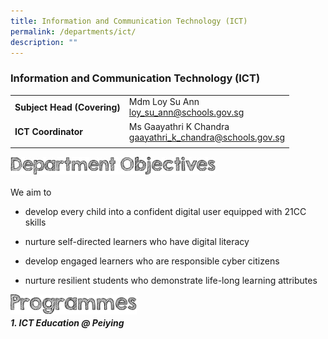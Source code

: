 ```yaml
---
title: Information and Communication Technology (ICT)
permalink: /departments/ict/
description: ""
---
```

### **Information and Communication Technology (ICT)**

|  |  |
|---|---|
| **Subject Head (Covering)** | Mdm Loy Su Ann<br>[loy_su_ann@schools.gov.sg](mailto:loy_su_ann@schools.gov.sg) |
| **ICT Coordinator** | Ms Gaayathri K Chandra<br>[gaayathri_k_chandra@schools.gov.sg](mailto:gaayathri_k_chandra@schools.gov.sg)  |
|  |  |

<img align="left" style="width:65%" src="/images/department%20objectives.jpg">

<br><br>

We aim to  

*   develop every child into a confident digital user equipped with 21CC skills  

*   nurture self-directed learners who have digital literacy  

*   develop engaged learners who are responsible cyber citizens  
  
*   nurture resilient students who demonstrate life-long learning attributes

<img align="left" style="width:40%" src="/images/programmes.png">

<br>

##### **1. ICT Education @ Peiying**
